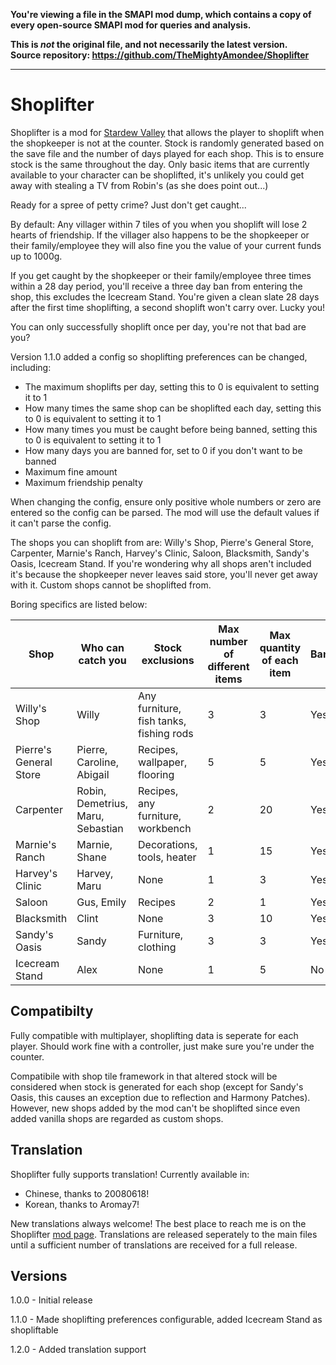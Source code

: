 **You're viewing a file in the SMAPI mod dump, which contains a copy of every open-source SMAPI mod
for queries and analysis.**

**This is _not_ the original file, and not necessarily the latest version.**  
**Source repository: https://github.com/TheMightyAmondee/Shoplifter**

----

# Shoplifter

Shoplifter is a mod for [Stardew Valley](https://www.stardewvalley.net/) that allows the player to shoplift when the shopkeeper is not at the counter. 
Stock is randomly generated based on the save file and the number of days played for each shop. This is to ensure stock is the same throughout the day.
Only basic items that are currently available to your character can be shoplifted, it's unlikely you could get away with stealing a TV from Robin's (as she does point out...)

Ready for a spree of petty crime? Just don't get caught...

By default:
Any villager within 7 tiles of you when you shoplift will lose 2 hearts of friendship. If the villager also happens to be the shopkeeper or their family/employee they will also fine you the value of your current funds up to 1000g.

If you get caught by the shopkeeper or their family/employee three times within a 28 day period, you'll receive a three day ban from entering the shop, this excludes the Icecream Stand. You're given a clean slate 28 days after the first time shoplifting, a second shoplift won't carry over. Lucky you!

You can only successfully shoplift once per day, you're not that bad are you?

Version 1.1.0 added a config so shoplifting preferences can be changed, including: 
- The maximum shoplifts per day, setting this to 0 is equivalent to setting it to 1
- How many times the same shop can be shoplifted each day, setting this to 0 is equivalent to setting it to 1
- How many times you must be caught before being banned, setting this to 0 is equivalent to setting it to 1
- How many days you are banned for, set to 0 if you don't want to be banned
- Maximum fine amount
- Maximum friendship penalty

When changing the config, ensure only positive whole numbers or zero are entered so the config can be parsed. The mod will use the default values if it can't parse the config.

The shops you can shoplift from are: Willy's Shop, Pierre's General Store, Carpenter, Marnie's Ranch, Harvey's Clinic, Saloon, Blacksmith, Sandy's Oasis, Icecream Stand.
If you're wondering why all shops aren't included it's because the shopkeeper never leaves said store, you'll never get away with it. Custom shops cannot be shoplifted from.

Boring specifics are listed below:

Shop | Who can catch you | Stock exclusions | Max number of different items | Max quantity of each item | Bannable
-----|-----------------|------------------|-------------------------------|-------------------------- | --------
Willy's Shop | Willy | Any furniture, fish tanks, fishing rods | 3 | 3 | Yes
Pierre's General Store | Pierre, Caroline, Abigail | Recipes, wallpaper, flooring | 5 | 5 | Yes
Carpenter | Robin, Demetrius, Maru, Sebastian | Recipes, any furniture, workbench | 2 | 20 | Yes
Marnie's Ranch | Marnie, Shane | Decorations, tools, heater | 1 | 15 | Yes
Harvey's Clinic | Harvey, Maru | None | 1 | 3 | Yes
Saloon | Gus, Emily | Recipes | 2 | 1 | Yes
Blacksmith | Clint | None | 3 | 10 | Yes
Sandy's Oasis | Sandy | Furniture, clothing | 3 | 3 | Yes
Icecream Stand | Alex | None | 1 | 5 | No

## Compatibilty ##

Fully compatible with multiplayer, shoplifting data is seperate for each player. Should work fine with a controller, just make sure you're under the counter.

Compatibile with shop tile framework in that altered stock will be considered when stock is generated for each shop (except for Sandy's Oasis, this causes an exception due to reflection and Harmony Patches). However, new shops added by the mod can't be shoplifted since even added vanilla shops are regarded as custom shops.

## Translation ##

Shoplifter fully supports translation! Currently available in:
- Chinese, thanks to 20080618!
- Korean, thanks to Aromay7!

New translations always welcome! The best place to reach me is on the Shoplifter [mod page](https://www.nexusmods.com/stardewvalley/mods/8569).
Translations are released seperately to the main files until a sufficient number of translations are received for a full release.

## Versions ##
1.0.0 - Initial release

1.1.0 - Made shoplifting preferences configurable, added Icecream Stand as shopliftable

1.2.0 - Added translation support



